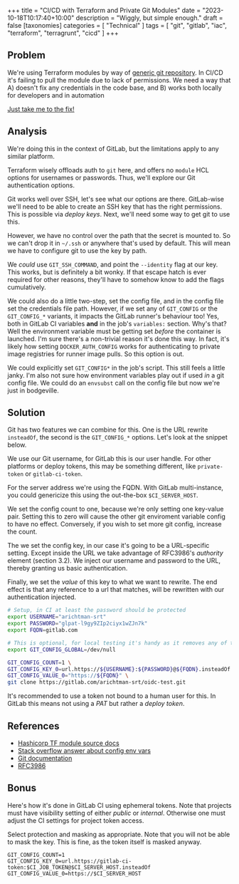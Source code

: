 +++
title = "CI/CD with Terraform and Private Git Modules"
date = "2023-10-18T10:17:40+10:00"
description = "Wiggly, but simple enough."
draft = false
[taxonomies]
categories = [ "Technical" ]
tags = [ "git", "gitlab", "iac", "terraform", "terragrunt", "cicd" ]
+++

## Problem

We're using Terraform modules by way of [generic git repository](https://developer.hashicorp.com/terraform/language/modules/sources#generic-git-repository).
In CI/CD it's failing to pull the module due to lack of permissions.
We need a way that A) doesn't fix any credentials in the code base, and B) works both locally for developers and in automation

[Just take me to the fix!](#solution)

## Analysis

We're doing this in the context of GitLab, but the limitations apply to any similar platform.

Terraform wisely offloads auth to `git` here, and offers no `module` HCL options for usernames or passwords.
Thus, we'll explore our Git authentication options.

Git works well over SSH, let's see what our options are there.
GitLab-wise we'll need to be able to create an SSH key that has the right permissions.
This is possible via _deploy keys_.
Next, we'll need some way to get git to use this.

However, we have no control over the path that the secret is mounted to.
So we can't drop it in `~/.ssh` or anywhere that's used by default.
This will mean we have to configure git to use the key by path.

We _could_ use `GIT_SSH_COMMAND`, and point the `--identity` flag at our key.
This works, but is definitely a bit wonky.
If that escape hatch is ever required for other reasons, they'll have to somehow know to add the flags cumulatively.

We could also do a little two-step, set the config file, and in the config file set the credentials file path.
However, if we set any of `GIT_CONFIG` or the `GIT_CONFIG_*` variants, it impacts the GitLab runner's behaviour too!
Yes, both in GitLab CI variables **and** in the job's `variables:` section.
Why's that? Well the environment variable must be getting set _before_ the container is launched.
I'm sure there's a non-trivial reason it's done this way.
In fact, it's likely how setting `DOCKER_AUTH_CONFIG` works for authenticating to private image registries for runner image pulls.
So this option is out.

We could explicitly set `GIT_CONFIG*` in the job's script.
This still feels a little janky.
I'm also not sure how environment variables play out if used _in_ a git config file.
We could do an `envsubst` call on the config file but now we're just in bodgeville.

## Solution

Git has two features we can combine for this.
One is the URL rewrite `insteadOf`, the second is the `GIT_CONFIG_*` options.
Let's look at the snippet below.
<!-- Don't worry about the token, it's never been valid -->

We use our Git username, for GitLab this is our user handle.
For other platforms or deploy tokens, this may be something different, like `private-token` or `gitlab-ci-token`.

For the server address we're using the FQDN.
With GitLab multi-instance, you could genericize this using the out-the-box `$CI_SERVER_HOST`.

We set the config count to one, because we're only setting one key-value pair.
Setting this to zero will cause the other git enviroment variable config to have no effect.
Conversely, if you wish to set more git config, increase the count.

The we set the config key, in our case it's going to be a URL-specific setting.
Except inside the URL we take advantage of RFC3986's _authority_ element (section 3.2).
We inject our username and password to the URL, thereby granting us basic authentication.

Finally, we set the *value* of this key to what we want to rewrite.
The end effect is that any reference to a url that matches, will be rewritten with our authentication injected.

```bash
# Setup, in CI at least the password should be protected
export USERNAME="arichtman-srt"
export PASSWORD="glpat-l9gy9ZIp2ciyx1wZJn7k"
export FQDN=gitlab.com

# This is optional, for local testing it's handy as it removes any of the actual machine's config from the equation
export GIT_CONFIG_GLOBAL=/dev/null

GIT_CONFIG_COUNT=1 \
GIT_CONFIG_KEY_0=url.https://${USERNAME}:${PASSWORD}@${FQDN}.insteadOf \
GIT_CONFIG_VALUE_0="https://${FQDN}" \
git clone https://gitlab.com/arichtman-srt/oidc-test.git
```

It's recommended to use a token not bound to a human user for this.
In GitLab this means not using a _PAT_ but rather a _deploy token_.

## References

- [Hashicorp TF module source docs](https://developer.hashicorp.com/terraform/language/modules/sources#generic-git-repository)
- [Stack overflow answer about config env vars](https://stackoverflow.com/a/68697328)
- [Git documentation](https://git-scm.com/book/en/v2/Git-Internals-Environment-Variables)
- [RFC3986](https://datatracker.ietf.org/doc/html/rfc3986)

## Bonus

Here's how it's done in GitLab CI using ephemeral tokens.
Note that projects must have visibility setting of either _public_ or _internal_.
Otherwise one must adjust the CI settings for project token access.

Select protection and masking as appropriate.
Note that you will not be able to mask the key.
This is fine, as the token itself is masked anyway.

```shell
GIT_CONFIG_COUNT=1
GIT_CONFIG_KEY_0=url.https://gitlab-ci-token:$CI_JOB_TOKEN@$CI_SERVER_HOST.insteadOf
GIT_CONFIG_VALUE_0=https://$CI_SERVER_HOST
```
